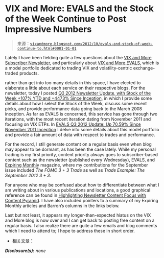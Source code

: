 <!--yml

-   类别：未分类

date: 2024-05-18 16:24:53

-->

# VIX and More: EVALS and the Stock of the Week Continue to Post Impressive Numbers

> 来源：[`vixandmore.blogspot.com/2012/10/evals-and-stock-of-week-continue-to.html#0001-01-01`](http://vixandmore.blogspot.com/2012/10/evals-and-stock-of-week-continue-to.html#0001-01-01)

Lately I have been fielding quite a few questions about the [VIX and More Subscriber Newsletter](http://vixandmoresubscriber.blogspot.com/), and particularly about [VIX and More EVALS](http://vixandmoreevals.blogspot.com/), which is a model portfolio dedicated to trading VIX and volatility-centric exchange-traded products.

rather than get into too many details in this space, I have elected to elaborate a little about each service on their respective blogs. For the newsletter, today I posted [Q3 2012 Newsletter Update, with Stock of the Week +107% YTD and +4473% Since Inception](http://vixandmoresubscriber.blogspot.com/2012/10/q3-2012-newsletter-update-with-stock-of.html), in which I provide some details about how I select the Stock of the Week, discuss some recent picks, and provide performance data going back to the March 2008 inception. As far as EVALS is concerned, this service has gone through two iterations, with the most recent iteration dating from November 2011 and focusing on VIX ETPs. In [EVALS Q3 2012 Update: Up 70.59% Since November 2011 Inception](http://vixandmoreevals.blogspot.com/2012/10/evals-q3-2012-update-up-7059-since.html) I delve into some details about this model portfolio and provide a fair amount of data with respect to trades and performance.

For the record, I still generate content on a regular basis even when blog may appear to be dormant, as has been the case lately. While my personal trading is my first priority, content priority always goes to subscriber-based content such as the newsletter (published every Wednesday), EVALS, and [Expiring Monthly](http://www.expiringmonthly.com/) magazine, where my contributions for the September issue included *The FOMC 3 + 3 Trade* as well as *Trade Example: The September 2012 3 + 3*.

For anyone who may be confused about how to differentiate between what I am writing about in various publications and locations, a good graphical reference can be found in [Highlighting Newsletter Content Focus with Content Pyramid](http://vixandmoresubscriber.blogspot.com/2012/03/highlighting-newsletter-content-focus.html). I have also included pointers to a summary of my Expiring Monthly articles and Barron’s columns in the links below.

Last but not least, it appears my longer-than-expected hiatus on the VIX and More blog is now over and I can get back to posting free content on a regular basis. I also realize there are quite a few emails and blog comments which I need to attend to; I hope to address these in short order.

-   相关文章：

***Disclosure(s):*** *none*
